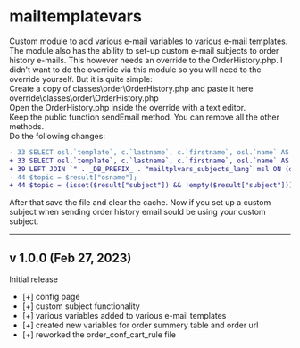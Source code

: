 # mailtemplatevars
Custom module to add various e-mail variables to various e-mail templates. The module also has the ability to set-up custom e-mail subjects to order history e-mails. This however needs an override to the OrderHistory.php. I didn't want to do the override via this module so you will need to the override yourself. But it is quite simple:  
Create a copy of classes\order\OrderHistory.php and paste it here override\classes\order\OrderHistory.php  
Open the OrderHistory.php inside the override with a text editor.  
Keep the public function sendEmail method. You can remove all the other methods.  
Do the following changes:  
```diff   
- 33 SELECT osl.`template`, c.`lastname`, c.`firstname`, osl.`name` AS osname, c.`email`, os.`module_name`, os.`id_order_state`, os.`pdf_invoice`, os.`pdf_delivery`  
+ 33 SELECT osl.`template`, c.`lastname`, c.`firstname`, osl.`name` AS osname, c.`email`, os.`module_name`, os.`id_order_state`, os.`pdf_invoice`, os.`pdf_delivery`, msl.`subject`  
+ 39 LEFT JOIN `" . _DB_PREFIX_ . "mailtplvars_subjects_lang` msl ON (os.`id_order_state` = msl.`id_order_state` AND msl.`id_lang` = o.`id_lang`)  
- 44 $topic = $result["osname"];  
+ 44 $topic = (isset($result["subject"]) && !empty($result["subject"])) ? $result["subject"] : $result["osname"];  
```  

After that save the file and clear the cache. Now if you set up a custom subject when sending order history email sould be using your custom subject.  

---
v 1.0.0 (Feb 27, 2023)
---

Initial release
- [+] config page
- [+] custom subject functionality
- [+] various variables added to various e-mail templates
- [+] created new variables for order summery table and order url
- [+] reworked the order_conf_cart_rule file
